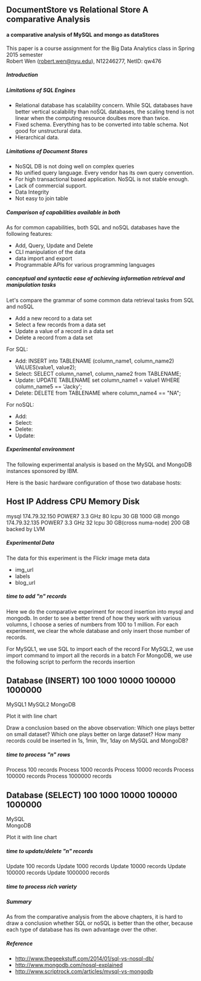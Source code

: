 ## DocumentStore vs Relational Store A comparative Analysis
#### a comparative analysis of MySQL and mongo as dataStores

This paper is a course assignment for the Big Data Analytics class in Spring 2015 semester<br>
Robert Wen (robert.wen@nyu.edu), N12246277, NetID: qw476<br>

##### Introduction

##### Limitations of SQL Engines

* Relational database has scalability concern. While SQL databases have better vertical scalability than noSQL databases, the scaling trend is not linear when the computing resource doulbes more than twice.
* Fixed schema. Everything has to be converted into table schema. Not good for unstructural data. 
* Hierarchical data.
 
##### Limitations of Document Stores 

* NoSQL DB is not doing well on complex queries
* No unified query language. Every vendor has its own query convention.
* For high transactional based application. NoSQL is not stable enough.
* Lack of commercial support. 
* Data Integrity
* Not easy to join table
 
##### Comparison of capabilities available in both

As for common capabilities, both SQL and noSQL databases have the following features:
* Add, Query, Update and Delete
* CLI manipulation of the data
* data import and export
* Programmable APIs for various programming languages

##### conceptual and syntactic ease of achieving information retrieval and manipulation tasks

Let's compare the grammar of some common data retrieval tasks from SQL and noSQL

* Add a new record to a data set
* Select a few records from a data set
* Update a value of a record in a data set
* Delete a record from a data set

For SQL: 

* Add: INSERT into TABLENAME (column_name1, column_name2) VALUES(value1, value2);
* Select: SELECT column_name1, column_name2 from TABLENAME;
* Update: UPDATE TABLENAME set column_name1 = value1 WHERE column_name5 == 'Jacky';
* Delete: DELETE from TABLENAME where column_name4 == "NA";

For noSQL:

* Add:
* Select:
* Delete:
* Update:

##### Experimental environment

The following experimental analysis is based on the MySQL and MongoDB instances sponsored by IBM. 

Here is the basic hardware configuration of those two database hosts:

Host   IP Address     CPU                     Memory                  Disk   
-------------------------------------------------------------------------------------------
mysql  174.79.32.150  POWER7 3.3 GHz 80 lcpu  30 GB                   1000 GB
mongo  174.79.32.135  POWER7 3.3 GHz 32 lcpu  30 GB(cross numa-node)  200 GB backed by LVM

##### Experimental Data

The data for this experiment is the Flickr image meta data

* img_url
* labels
* blog_url

##### time to add "n" records

Here we do the comparative experiment for record insertion into mysql and mongodb.
In order to see a better trend of how they work with various volumns, I choose a series of numbers from 100 to 1 million.
For each experiment, we clear the whole database and only insert those number of records.

For MySQL1, we use SQL to import each of the record
For MySQL2, we use import command to import all the records in a batch
For MongoDB, we use the following script to perform the records insertion

Database
(INSERT)   100    1000    10000   100000    1000000
---------------------------------------------------
MySQL1
MySQL2
MongoDB

Plot it with line chart

Draw a conclusion based on the above observation:
Which one plays better on small dataset?
Which one plays better on large dataset?
How many records could be inserted in 1s, 1min, 1hr, 1day on MySQL and MongoDB?


##### time to process "n" rows

Process 100 records
Process 1000 records
Process 10000 records
Process 100000 records
Process 1000000 records

Database
(SELECT)   100    1000    10000   100000    1000000
---------------------------------------------------
MySQL     
MongoDB

Plot it with line chart


##### time to update/delete "n" records

Update 100 records
Update 1000 records
Update 10000 records
Update 100000 records
Update 1000000 records

##### time to process rich variety

##### Summary

As from the comparative analysis from the above chapters, it is hard to draw a conclusion whether SQL or noSQL is better than the other, because each type of database has its own advantage over the other.

##### Reference

 * http://www.thegeekstuff.com/2014/01/sql-vs-nosql-db/
 * http://www.mongodb.com/nosql-explained
 * http://www.scriptrock.com/articles/mysql-vs-mongodb

